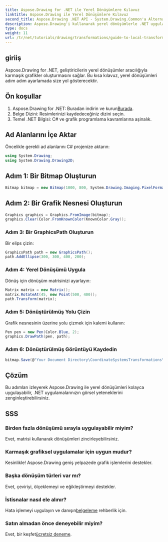 ```yaml
---
title: Aspose.Drawing for .NET ile Yerel Dönüşümlere Kılavuz
linktitle: Aspose.Drawing ile Yerel Dönüşümlere Kılavuz
second_title: Aspose.Drawing .NET API - System.Drawing.Common'a Alternatif
description: Aspose.Drawing'i kullanarak yerel dönüşümlerle .NET uygulamanızın görsel yeteneklerini yükseltin. Bu kapsamlı eğitim, dönüşüm matrislerini uygulayarak çarpıcı grafikler oluşturma sürecinde size yol gösterir.
type: docs
weight: 11
url: /tr/net/tutorials/drawing/transformations/guide-to-local-transformation/
---
```

## giriiş

Aspose.Drawing for .NET, geliştiricilerin yerel dönüşümler aracılığıyla karmaşık grafikler oluşturmasını sağlar. Bu kısa kılavuz, yerel dönüşümleri adım adım ayarlamada size yol gösterecektir.

## Ön koşullar

1.  Aspose.Drawing for .NET: Buradan indirin ve kurun[Burada](https://releases.aspose.com/drawing/net/).
2. Belge Dizini: Resimlerinizi kaydedeceğiniz dizini seçin.
3. Temel .NET Bilgisi: C# ve grafik programlama kavramlarına aşinalık.

## Ad Alanlarını İçe Aktar

Öncelikle gerekli ad alanlarını C# projenize aktarın:

```csharp
using System.Drawing;
using System.Drawing.Drawing2D;
```

## Adım 1: Bir Bitmap Oluşturun

```csharp
Bitmap bitmap = new Bitmap(1000, 800, System.Drawing.Imaging.PixelFormat.Format32bppPArgb);
```

## Adım 2: Bir Grafik Nesnesi Oluşturun

```csharp
Graphics graphics = Graphics.FromImage(bitmap);
graphics.Clear(Color.FromKnownColor(KnownColor.Gray));
```

### Adım 3: Bir GraphicsPath Oluşturun

Bir elips çizin:

```csharp
GraphicsPath path = new GraphicsPath();
path.AddEllipse(300, 300, 400, 200);
```

### Adım 4: Yerel Dönüşümü Uygula

Dönüş için dönüşüm matrisinizi ayarlayın:

```csharp
Matrix matrix = new Matrix();
matrix.RotateAt(45, new Point(500, 400));
path.Transform(matrix);
```

### Adım 5: Dönüştürülmüş Yolu Çizin

Grafik nesnesinin üzerine yolu çizmek için kalemi kullanın:

```csharp
Pen pen = new Pen(Color.Blue, 2);
graphics.DrawPath(pen, path);
```

### Adım 6: Dönüştürülmüş Görüntüyü Kaydedin

```csharp
bitmap.Save(@"Your Document Directory\CoordinateSystemsTransformations\LocalTransformation_out.png");
```

## Çözüm

Bu adımları izleyerek Aspose.Drawing ile yerel dönüşümleri kolayca uygulayabilir, .NET uygulamalarınızın görsel yeteneklerini zenginleştirebilirsiniz.

## SSS

### Birden fazla dönüşümü sırayla uygulayabilir miyim?  
Evet, matrisi kullanarak dönüşümleri zincirleyebilirsiniz.

### Karmaşık grafiksel uygulamalar için uygun mudur?  
Kesinlikle! Aspose.Drawing geniş yelpazede grafik işlemlerini destekler.

### Başka dönüşüm türleri var mı?  
Evet, çeviriyi, ölçeklemeyi ve eğikleştirmeyi destekler.

### İstisnalar nasıl ele alınır?  
 Hata işlemeyi uygulayın ve danışın[belgeleme](https://reference.aspose.com/drawing/net/) rehberlik için.

### Satın almadan önce deneyebilir miyim?  
 Evet, bir keşfet[ücretsiz deneme](https://releases.aspose.com/).